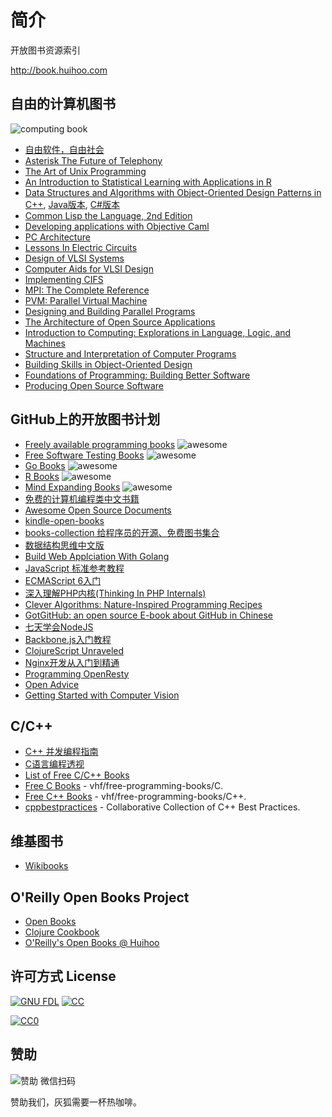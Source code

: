 # 简介
开放图书资源索引

http://book.huihoo.com

## 自由的计算机图书
![computing book](http://wiki.huihoo.com/images/c/c3/Free-computing-books.jpg)

* [自由软件，自由社会](http://book.huihoo.com/free-software-free-society/)
* [Asterisk The Future of Telephony](http://book.huihoo.com/pdf/asterisk-the-future-of-telephony/)
* [The Art of Unix Programming](http://book.huihoo.com/the-art-of-unix-programming/)
* [An Introduction to Statistical Learning with Applications in R](http://book.huihoo.com/introduction-to-statistical-learning/)
* [Data Structures and Algorithms with Object-Oriented Design Patterns in C++](http://book.huihoo.com/data-structures-and-algorithms-with-object-oriented-design-patterns-in-c++/html/), [Java版本](http://book.huihoo.com/data-structures-and-algorithms-with-object-oriented-design-patterns-in-java/html/), [C#版本](http://book.huihoo.com/data-structures-and-algorithms-with-object-oriented-design-patterns-in-csharp/html/)
* [Common Lisp the Language, 2nd Edition](http://book.huihoo.com/common-lisp-the-language-2nd-edition/clm.html)
* [Developing applications with Objective Caml](http://book.huihoo.com/developing-applications-with-objective-caml/)
* [PC Architecture](http://book.huihoo.com/pc-architecture/start.htm)
* [Lessons In Electric Circuits](http://book.huihoo.com/lessons-in-electric-circuits/)
* [Design of VLSI Systems](http://book.huihoo.com/design-of-vlsi-systems/toc.html)
* [Computer Aids for VLSI Design](http://book.huihoo.com/computer-aids-for-vlsi-design/)
* [Implementing CIFS](http://book.huihoo.com/implementing-cifs/)
* [MPI: The Complete Reference](http://book.huihoo.com/mpi-the-complete-reference/)
* [PVM: Parallel Virtual Machine](http://book.huihoo.com/parallel-virtual-machine-version-3/)
* [Designing and Building Parallel Programs](http://book.huihoo.com/designing-and-building-parallel-programs/)
* [The Architecture of Open Source Applications](http://aosabook.org/en/index.html)
* [Introduction to Computing: Explorations in Language, Logic, and Machines](http://computingbook.org/)
* [Structure and Interpretation of Computer Programs](https://mitpress.mit.edu/sicp/full-text/book/book.html)
* [Building Skills in Object-Oriented Design](http://buildingskills.itmaybeahack.com/)
* [Foundations of Programming: Building Better Software](http://openmymind.net/FoundationsOfProgramming.pdf)
* [Producing Open Source Software](http://producingoss.com/)

## GitHub上的开放图书计划
* [Freely available programming books](https://github.com/vhf/free-programming-books) ![awesome](http://wiki.huihoo.com/images/1/13/Awesome.png)
* [Free Software Testing Books](https://github.com/ligurio/free-software-testing-books/blob/master/free-software-testing-books.md) ![awesome](http://wiki.huihoo.com/images/1/13/Awesome.png)
* [Go Books](https://github.com/dariubs/GoBooks) ![awesome](http://wiki.huihoo.com/images/1/13/Awesome.png)
* [R Books](https://github.com/RomanTsegelskyi/rbooks) ![awesome](http://wiki.huihoo.com/images/1/13/Awesome.png)
* [Mind Expanding Books](https://github.com/hackerkid/Mind-Expanding-Books) ![awesome](http://wiki.huihoo.com/images/1/13/Awesome.png)
* [免费的计算机编程类中文书籍](https://github.com/justjavac/free-programming-books-zh_CN)
* [Awesome Open Source Documents](https://github.com/hubtee/awesome-opensource-documents#chinese)
* [kindle-open-books](https://github.com/ericzhang-cn/kindle-open-books)
* [books-collection 给程序员的开源、免费图书集合](https://github.com/waylau/books-collection)
* [数据结构思维中文版](https://github.com/wizardforcel/think-dast-zh)
* [Build Web Applciation With Golang](https://github.com/astaxie/build-web-application-with-golang)
* [JavaScript 标准参考教程](https://github.com/ruanyf/jstutorial/)
* [ECMAScript 6入门](https://github.com/ruanyf/es6tutorial)
* [深入理解PHP内核(Thinking In PHP Internals)](https://github.com/reeze/tipi)
* [Clever Algorithms: Nature-Inspired Programming Recipes](https://github.com/jbrownlee/CleverAlgorithms)
* [GotGitHub: an open source E-book about GitHub in Chinese](https://github.com/gotgit/gotgithub)
* [七天学会NodeJS](https://github.com/nqdeng/7-days-nodejs)
* [Backbone.js入门教程](https://github.com/the5fire/backbonejs-learning-note)
* [ClojureScript Unraveled](https://github.com/funcool/clojurescript-unraveled)
* [Nginx开发从入门到精通](https://github.com/taobao/nginx-book)
* [Programming OpenResty](https://github.com/openresty/programming-openresty)
* [Open Advice](https://github.com/Open-Advice/Open-Advice)
* [Getting Started with Computer Vision](https://github.com/atduskgreg/opencv-processing-book)

## C/C++
* [C++ 并发编程指南](https://github.com/forhappy/Cplusplus-Concurrency-In-Practice)
* [C语言编程透视](https://github.com/tinyclub/open-c-book)
* [List of Free C/C++ Books](https://github.com/fffaraz/awesome-cpp/blob/master/books.md)
* [Free C Books](https://github.com/vhf/free-programming-books/blob/master/free-programming-books.md#c) - vhf/free-programming-books/C.
* [Free C++ Books](https://github.com/vhf/free-programming-books/blob/master/free-programming-books.md#c-1) - vhf/free-programming-books/C++.
* [cppbestpractices](https://github.com/lefticus/cppbestpractices) - Collaborative Collection of C++ Best Practices.

## 维基图书
* [Wikibooks](https://www.wikibooks.org/)

## O'Reilly Open Books Project
* [Open Books](http://www.oreilly.com/openbook/)
* [Clojure Cookbook](https://github.com/clojure-cookbook/clojure-cookbook)
* [O'Reilly's Open Books @ Huihoo](http://book.huihoo.com/oreilly/)

## 许可方式 License
[![GNU FDL](http://wiki.huihoo.com/skins/common/images/gnu-fdl.png)](http://wiki.huihoo.com/wiki/CC-BY-SA_3.0) [![CC](http://wiki.huihoo.com/images/4/4e/CC-BY-SA_3.0-88x31.png)](http://wiki.huihoo.com/wiki/CC-BY-SA_3.0)
<p xmlns:dct="http://purl.org/dc/terms/" xmlns:vcard="http://www.w3.org/2001/vcard-rdf/3.0#">
  <a rel="license"
     href="http://creativecommons.org/publicdomain/zero/1.0/">
    <img src="http://i.creativecommons.org/p/zero/1.0/88x31.png" style="border-style: none;" alt="CC0" />
  </a>
</p>

## 赞助
![赞助](http://wiki.huihoo.com/images/d/d7/Weixin-dashang.jpg) 微信扫码

赞助我们，灰狐需要一杯热咖啡。

